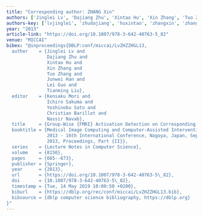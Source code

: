 ```yaml
---
title: "Corresponding author: ZHANG Xin"
authors: ['Jinglei Lv', 'Dajiang Zhu', 'Xintao Hu', 'Xin Zhang', 'Tuo Zhang', 'Junwei Han', 'Lei Guo 0002', 'Tianming Liu']
authors-key: ['lvjinglei', 'zhudajiang', 'huxintao', 'zhangxin', 'zhangtuo', 'hanjunwei', 'guolei', 'liutianming']
year: "2013"
article-link: "https://doi.org/10.1007/978-3-642-40763-5_82"
venue: "MICCAI"
bibex: "@inproceedings{DBLP:conf/miccai/LvZHZZHGL13,
  author    = {Jinglei Lv and
               Dajiang Zhu and
               Xintao Hu and
               Xin Zhang and
               Tuo Zhang and
               Junwei Han and
               Lei Guo and
               Tianming Liu},
  editor    = {Kensaku Mori and
               Ichiro Sakuma and
               Yoshinobu Sato and
               Christian Barillot and
               Nassir Navab},
  title     = {Group-Wise {FMRI} Activation Detection on Corresponding Cortical Landmarks},
  booktitle = {Medical Image Computing and Computer-Assisted Intervention - {MICCAI}
               2013 - 16th International Conference, Nagoya, Japan, September 22-26,
               2013, Proceedings, Part {II}},
  series    = {Lecture Notes in Computer Science},
  volume    = {8150},
  pages     = {665--673},
  publisher = {Springer},
  year      = {2013},
  url       = {https://doi.org/10.1007/978-3-642-40763-5\_82},
  doi       = {10.1007/978-3-642-40763-5\_82},
  timestamp = {Tue, 14 May 2019 10:00:50 +0200},
  biburl    = {https://dblp.org/rec/conf/miccai/LvZHZZHGL13.bib},
  bibsource = {dblp computer science bibliography, https://dblp.org}
}"
---
```

